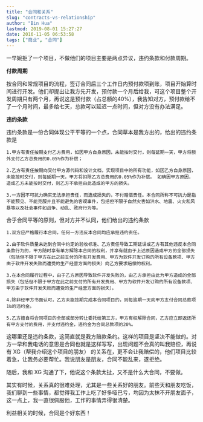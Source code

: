 ```yaml
---
title: "合同和关系"
slug: "contracts-vs-relationship"
author: "Bin Hua"
lastmod: 2019-08-01 15:27:27
date: 2016-11-05 06:53:58
tags: ["商业", "合同"]
---
```


一早婉拒了一个项目，不做他们的项目主要是两点异议，违约条款和付款周期。

**付款周期**

按合同和常规项目的流程，签订合同后三个工作日内预付款项到账，项目开始算时间进行开发。他们却提出让我方先开发，预付款一个月后给我，可这个项目整个开发周期只有两个月，再说这是预付款（占总额的40%），我告知对方，预付款给不了一个月时间，最多给七天，总款可以延迟一点时间，但对方没有办法满足。

**违约条款**

违约条款是一份合同体现公平平等的一个点，合同草本是我方出的，给出的违约条款是

```
1.甲方有责任按期支付乙方费用，如因甲方自身原因，未能按时交付，则每延期一天，甲方将额外支付乙方总费用的0.05%作为补偿；

2.乙方有责任按期向交付甲方源代码和设计文档，实现项目中的所有功能，如因乙方自身原因，未能按时交付，则每延期一天，甲方将扣除乙方总费用的0.05%作为补偿。 如确因甲方原因，造成乙方未能按时交付，则乙方不承担由此造成的甲方的损失。

3.一方因不可抗力确实无法承担责任，而造成损失的，不付赔偿责任。本合同所称不可抗力是指不能预见、不能克服并且不能避免的客观事件，包括但不限于自然灾害如洪水、地震、火灾和风暴等以及社会事件如战争、动乱、政府行为等。
```

合乎合同平等的原则，但对方并不认同，他们给出的违约条款

```
1.双方应严格履行本合同，任何一方违反本合同均应承担违约责任。

2.由于软件质量未达到合同中约定的验收标准、乙方责任导致工期延误或乙方有其他违反本合同条款行为的，甲方随时享有单方解除本合同的权利，并享有就由于上述原因造成甲方的全部损失（包括但不限于甲方在此之前支付的所有开发费用、甲方为软件开发订购的所有设备款项、甲方由于软件开发失败而遭受的生产经营方面的损失）向乙方要求赔偿的权利。

3.在本合同履行过程中，由于乙方原因导致软件开发失败的，由乙方承担由此为甲方造成的全部损失（包括但不限于甲方在此之前支付的所有开发费用、甲方为软件开发订购的所有设备款项、甲方由于软件开发失败而遭受的生产经营方面的损失）。

4.除非经甲方书面认可，乙方未能按期完成本合同项目的，则每逾期一天向甲方支付合同总款项1‰的违约金。

5.乙方擅自将合同项目的全部或部分转让委托给第三方，甲方有权解除合同，乙方应立即返还所有甲方支付的费用，并支付违约金，违约金为合同总款项的20%。
```

这哪里还是违约条款，这简直就是我方赔款条约。这样的项目是坚决不能做的。对方一早和我电话的意思是合同也就是这样写写，出现问题不会真的叫我赔偿，再说有 XG（帮我介绍这个项目的朋友） 的关系在，更不会让我赔偿的，他们项目比较着急，让我务必要帮忙。我说朋友是朋友，合同不能乱来，遂拒绝。

随后，我和 XG 沟通了下，他说这个条款太扯，又不是什么大合同，不要做。

其实有时候，关系真的很难处理，尤其是一些关系好的朋友。前些天和朋友吃饭，我们聊到一些事情，都觉得我工作上吃了好多哑巴亏，均因为太抹不开朋友面子，这一点上，我一直很佩服他，工作的事情弄得很清楚。

利益相关的时候，合同是个好东西！